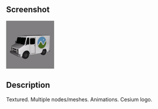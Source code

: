 ## Screenshot

![screenshot](screenshot/screenshot.gif)

## Description

Textured. Multiple nodes/meshes. Animations. Cesium logo.